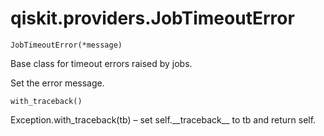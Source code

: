 # qiskit.providers.JobTimeoutError

<span id="undefined" />

`JobTimeoutError(*message)`

Base class for timeout errors raised by jobs.

Set the error message.

<span id="undefined" />

`with_traceback()`

Exception.with\_traceback(tb) – set self.\_\_traceback\_\_ to tb and return self.
